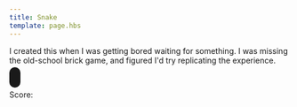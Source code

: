 ```yaml
---
title: Snake
template: page.hbs
---
```

<style>
#post section {
    text-align: center;
} #page .box.style3 {
    text-align: center;
} #game {
    border: 10px solid;
    border-radius: 10px;
}
</style>

I created this when I was getting bored waiting for something. I was missing the old-school brick game, and figured I'd try replicating the experience.

<canvas id="game" width="500" height="500"></canvas>
<div>Score: <span id="score"></div>
<script src="//ajax.googleapis.com/ajax/libs/jquery/1.11.0/jquery.min.js"></script>
<script type="text/javascript">
brick = function(selector) {
    var el = $(selector);
    var w = el.width();
    var h = el.height();
    var ctx = el[0].getContext('2d');
    var colors = {
        'bg' : '#acc4ac',
        'fg' : '#444'
    };
    // cell size
    var cs = 10;
    //draw a box with brick co-ordinates x, y and size cs
    var draw_brick = function(x, y, color, border) {
        if (color == undefined) color = colors.fg;
        if (border == undefined) border = colors.bg;
        ctx.fillStyle = color;
        ctx.strokeStyle = border;
        ctx.moveTo(x * cs, y * cs);
        ctx.lineTo((x + 1) * cs, y * cs);
        ctx.lineTo(x * cs, (y + 1 ) * cs);
        ctx.closePath();
        ctx.fill();
        ctx.beginPath();
        ctx.arc((x * cs) + cs/2, (y * cs) + cs/2, Math.round(cs/2 - 2), Math.PI * 3/4, Math.PI * 7/4, false);
        ctx.fillStyle = border;
        ctx.fill();
        ctx.closePath();
        ctx.beginPath();
        ctx.arc((x * cs) + cs/2, (y * cs) + cs/2, Math.round(cs/2 - 2), Math.PI * 7/4, Math.PI * 3/4, false);
        ctx.fillStyle = color;
        ctx.fill();
        ctx.closePath();
        ctx.strokeWidth = 1;
        ctx.strokeStyle = color;
        ctx.strokeRect(x * cs, y * cs, cs, cs);
    }
    // clear screen
    var cls = function() {
        ctx.fillStyle = colors.bg;
        ctx.fillRect(0, 0, w, h);
        ctx.strokeStyle = "black";
        ctx.strokeRect(0, 0, w, h);
    }
    return {
        'cls' : cls,
        'draw_brick' : draw_brick,
        'w' : Math.floor(w/cs),
        'h' : Math.floor(h/cs)
    }
}

$(document).ready(function() {
    // initial direction
    var d = 'right';
    // number of ms before the snake moves again
    var speed = 100;
    //level
    var level = 0;
    // score
    var score = 0;
    var interval;
    var game = brick('#game');
    // the snake object
    var snake = {
        length : 5,
        body : [],
        init : function() {
            snake.length = 5;
            snake.body = [];
            for (var i=snake.length; i>0; i--) {
                //console.log(i)
                snake.body.push({ x : i, y : 20 });
                //console.log(JSON.stringify(snake.body), snake.body.length)
            }
            //console.log(JSON.stringify(snake.body))
        },
        draw : function() {
            game.cls();
            for (var i in snake.body) {
                game.draw_brick(snake.body[i].x, snake.body[i].y);
            }
        },
        move : function() {
            var head = snake.body[0];
            var dx = head.x;
            var dy = head.y;
            if (d == "left") {
                if (dx > 0) {
                    dx--;
                } else {
                    dx = game.w;
                }
            } else if (d == "right") {
                if (dx < game.w) {
                    dx++;
                } else {
                    dx = 0;
                } 
            }
            else if (d == "up") {
                if (dy > 0) {
                    dy--;
                } else {
                    dy = game.h;
                } 
            }
            else if (d == "down") {
                if (dy <= (game.h)) {
                    dy++;
                } else {
                    dy = 0;
                } 
            }

            // check for collision
            if (check_collision(snake, food)) {
                snake.length++;
                snake.body.unshift(food.body[0]);
                snake.draw();
                food.init();
                food.draw();
                score = score + 10;
                if (score > 0 && score % 100 == 0) {
                    console.log('score ', score)
                    level++;
                    console.log(level)
                    wall.init();
                }
            }

            var tail = snake.body.pop();
            tail.x = dx;
            tail.y = dy;
            snake.body.unshift(tail);
            //console.log(JSON.stringify(snake.body))
            snake.draw();

            // check for collision with self
            if (check_collision({ body : snake.body.slice(1) }, { body : [snake.body[0]] })) {
            //if (snake.body.indexOf(tail) != snake.body.lastIndexOf(tail)) {
                //console.log('Touched self!');
                game_over();
            }

            // check for collision with wall
            if (check_collision(snake, wall)) {
                game_over();
            }
        }
    };

    var levelgrid = {
        0 : function() {
            return [];
        },
        1 : function() {
            var list = [];
            for (var i=0; i<game.w; i++) {
                list.push({
                    x : i,
                    y : 0
                });
                list.push({
                    x : i,
                    y : game.h - 1
                });
            }
            for (var j=0; j<game.h; j++) {
                list.push({
                    x : 0,
                    y : j
                });
                list.push({
                    x : game.w - 1,
                    y : j
                });
            }
            return list;
        }
    };

    var wall = {
        body: [],
        init : function() {
            wall.body = levelgrid[Math.floor(level/2)]();
            console.log(wall.body)
        },
        draw : function() {
            for (var i in wall.body) {
                console.log(wall.body[i].x, wall.body[i].y);
                game.draw_brick(wall.body[i].x, wall.body[i].y);
            }
        }
    };

    var food = {
        body : [],
        length : 1,
        init : function() {
            do {
                food.body = [];
                for (var i=0; i < food.length; i++) {
                    food.body.push({
                        x : Math.round(Math.random() * game.w),
                        y : Math.round(Math.random() * game.h)
                    });
                }
            } while (check_collision(snake, food) || check_collision(wall, food))
        },
        draw : function() {
            for (var i in food.body) {
                game.draw_brick(food.body[i].x, food.body[i].y);
            }
        }
    };

    var check_collision = function(obj1, obj2) {
        if ((obj1.body) && (obj2.body)) {
            for (var i in obj1.body) {
                for (var j in obj2.body) {
                    if ((obj1.body[i].x == obj2.body[j].x) && (obj1.body[i].y == obj2.body[j].y)) {
                        return true;
                    }
                }
            }
            return false;
        } else {
            return null;
        }
    }

    //keyboard controls
    $(document).keydown(function(e) {
        var key = e.which;
        //clause to prevent reverse gear
        if(key == "37" && d != "right") d = "left";
        else if(key == "38" && d != "down") d = "up";
        else if(key == "39" && d != "left") d = "right";
        else if(key == "40" && d != "up") d = "down";
        // prevent scrolling
        if (key == "40" || key == "38") e.preventDefault();
    });

    var start_game = function() {
        game.cls();
        d = 'right';
        wall.init();
        wall.draw();
        snake.init();
        snake.draw();
        food.init();
        food.draw();
        interval = setInterval(function() {
            snake.move(); 
            wall.draw(); 
            food.draw(); 
            $('#score').html(score); 
        }, speed);
    }
    start_game();

    var game_over = function() {
        if (typeof(interval) != "undefined") {
            clearInterval(interval);
        }
        if (confirm('Your score: ' + score + '. Start new game?')) {
            start_game();
        }
    }
});
</script>